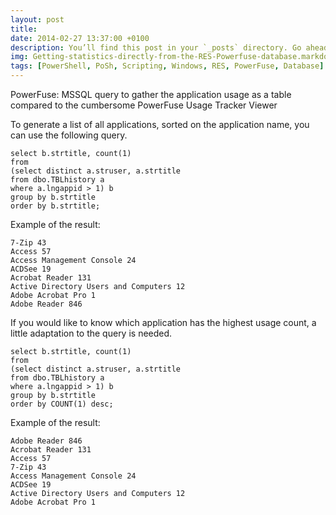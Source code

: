 ```yaml
---
layout: post
title: 
date: 2014-02-27 13:37:00 +0100
description: You’ll find this post in your `_posts` directory. Go ahead and edit it and re-build the site to see your changes. # Add post description (optional)
img: Getting-statistics-directly-from-the-RES-Powerfuse-database.markdown.png # Add image post (optional)
tags: [PowerShell, PoSh, Scripting, Windows, RES, PowerFuse, Database] # add tag
---
```

PowerFuse: MSSQL query to gather the application usage as a table compared to the cumbersome PowerFuse Usage Tracker Viewer

To generate a list of all applications, sorted on the application name, you can use the following query.

```
select b.strtitle, count(1)
from
(select distinct a.struser, a.strtitle
from dbo.TBLhistory a
where a.lngappid > 1) b
group by b.strtitle
order by b.strtitle;
```

Example of the result:

```
7-Zip 43
Access 57
Access Management Console 24
ACDSee 19
Acrobat Reader 131
Active Directory Users and Computers 12
Adobe Acrobat Pro 1
Adobe Reader 846
```

If you would like to know which application has the highest usage count, a little adaptation to the query is needed.

```
select b.strtitle, count(1)
from
(select distinct a.struser, a.strtitle
from dbo.TBLhistory a
where a.lngappid > 1) b
group by b.strtitle
order by COUNT(1) desc;
```

Example of the result:

```
Adobe Reader 846
Acrobat Reader 131
Access 57
7-Zip 43
Access Management Console 24
ACDSee 19
Active Directory Users and Computers 12
Adobe Acrobat Pro 1
```